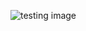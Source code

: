 ![testing image](https://cdn.jsdelivr.net/gh/devicons/devicon@latest/icons/threedsmax/threedsmax-original.svg)
